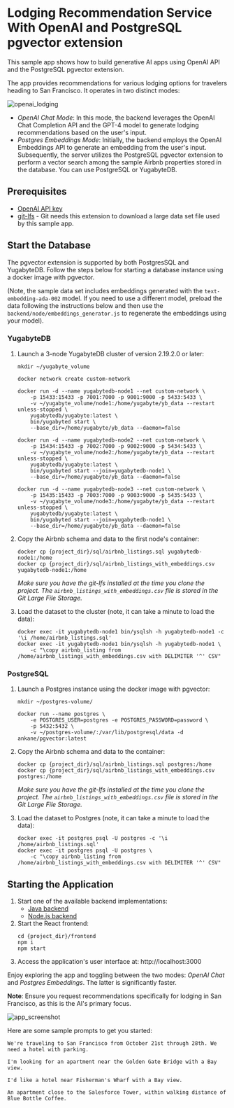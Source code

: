 # Lodging Recommendation Service With OpenAI and PostgreSQL pgvector extension

This sample app shows how to build generative AI apps using OpenAI API and the PostgreSQL pgvector extension.

The app provides recommendations for various lodging options for travelers heading to San Francisco. It operates in two distinct modes:

![openai_lodging](https://github.com/YugabyteDB-Samples/openai-pgvector-lodging-service/assets/1537233/d070dfe1-50f9-4191-ae43-c80ba61deb2a)

* *OpenAI Chat Mode*: In this mode, the backend leverages the OpenAI Chat Completion API and the GPT-4 model to generate lodging recommendations based on the user's input.
* *Postgres Embeddings Mode*: Initially, the backend employs the OpenAI Embeddings API to generate an embedding from the user's input. Subsequently, the server utilizes the PostgreSQL pgvector extension to perform a vector search among the sample Airbnb properties stored in the database. You can use PostgreSQL or YugabyteDB.

## Prerequisites

* [OpenAI API key](https://platform.openai.com)
* [git-lfs](https://github.com/git-lfs/git-lfs) - Git needs this extension to download a large data set file used by this sample app.

## Start the Database

The pgvector extension is supported by both PostgresSQL and YugabyteDB. Follow the steps below for starting a database instance using a docker image with pgvector. 

(Note, the sample data set includes embeddings generated with the `text-embedding-ada-002` model. If you need to use a different model, preload the data following the instructions below and then use the `backend/node/embeddings_generator.js` to regenerate the embeddings using your model).

### YugabyteDB 

1. Launch a 3-node YugabyteDB cluster of version 2.19.2.0 or later:
    ```shell
    mkdir ~/yugabyte_volume

    docker network create custom-network

    docker run -d --name yugabytedb-node1 --net custom-network \
        -p 15433:15433 -p 7001:7000 -p 9001:9000 -p 5433:5433 \
        -v ~/yugabyte_volume/node1:/home/yugabyte/yb_data --restart unless-stopped \
        yugabytedb/yugabyte:latest \
        bin/yugabyted start \
        --base_dir=/home/yugabyte/yb_data --daemon=false
    
    docker run -d --name yugabytedb-node2 --net custom-network \
        -p 15434:15433 -p 7002:7000 -p 9002:9000 -p 5434:5433 \
        -v ~/yugabyte_volume/node2:/home/yugabyte/yb_data --restart unless-stopped \
        yugabytedb/yugabyte:latest \
        bin/yugabyted start --join=yugabytedb-node1 \
        --base_dir=/home/yugabyte/yb_data --daemon=false
        
    docker run -d --name yugabytedb-node3 --net custom-network \
        -p 15435:15433 -p 7003:7000 -p 9003:9000 -p 5435:5433 \
        -v ~/yugabyte_volume/node3:/home/yugabyte/yb_data --restart unless-stopped \
        yugabytedb/yugabyte:latest \
        bin/yugabyted start --join=yugabytedb-node1 \
        --base_dir=/home/yugabyte/yb_data --daemon=false
    ```
2. Copy the Airbnb schema and data to the first node's container:
    ```shell
    docker cp {project_dir}/sql/airbnb_listings.sql yugabytedb-node1:/home
    docker cp {project_dir}/sql/airbnb_listings_with_embeddings.csv yugabytedb-node1:/home
    ```
    *Make sure you have the git-lfs installed at the time you clone the project. The `airbnb_listings_with_embeddings.csv` file is stored in the Git Large File Storage.*


3. Load the dataset to the cluster (note, it can take a minute to load the data):
    ```shell
    docker exec -it yugabytedb-node1 bin/ysqlsh -h yugabytedb-node1 -c '\i /home/airbnb_listings.sql'
    docker exec -it yugabytedb-node1 bin/ysqlsh -h yugabytedb-node1 \
        -c "\copy airbnb_listing from /home/airbnb_listings_with_embeddings.csv with DELIMITER '^' CSV"
    ```

### PostgreSQL

1. Launch a Postgres instance using the docker image with pgvector:
    ```shell
    mkdir ~/postgres-volume/

    docker run --name postgres \
        -e POSTGRES_USER=postgres -e POSTGRES_PASSWORD=password \
        -p 5432:5432 \
        -v ~/postgres-volume/:/var/lib/postgresql/data -d ankane/pgvector:latest
    ```

2. Copy the Airbnb schema and data to the container:
    ```shell
    docker cp {project_dir}/sql/airbnb_listings.sql postgres:/home
    docker cp {project_dir}/sql/airbnb_listings_with_embeddings.csv postgres:/home
    ```
    *Make sure you have the git-lfs installed at the time you clone the project. The `airbnb_listings_with_embeddings.csv` file is stored in the Git Large File Storage.*


4. Load the dataset to Postgres (note, it can take a minute to load the data):
    ```shell
    docker exec -it postgres psql -U postgres -c '\i /home/airbnb_listings.sql'
    docker exec -it postgres psql -U postgres \
        -c "\copy airbnb_listing from /home/airbnb_listings_with_embeddings.csv with DELIMITER '^' CSV"
    ```

## Starting the Application

1. Start one of the available backend implementations:
    * [Java backend](backend/java/README.md)
    * [Node.js backend](backend/node/README.md)
2. Start the React frontend:
    ```shell
    cd {project_dir}/frontend
    npm i
    npm start
    ```
3. Access the application's user interface at:
    http://localhost:3000

Enjoy exploring the app and toggling between the two modes: *OpenAI Chat* and *Postgres Embeddings*. The latter is significantly faster.

**Note**: Ensure you request recommendations specifically for lodging in San Francisco, as this is the AI's primary focus.

![app_screenshot](https://github.com/YugabyteDB-Samples/openai-pgvector-lodging-service/assets/1537233/58c573d6-7632-4cf4-96e1-066d3b0c6314)

Here are some sample prompts to get you started:
```
We're traveling to San Francisco from October 21st through 28th. We need a hotel with parking.

I'm looking for an apartment near the Golden Gate Bridge with a Bay view.

I'd like a hotel near Fisherman's Wharf with a Bay view.

An apartment close to the Salesforce Tower, within walking distance of Blue Bottle Coffee.
```
